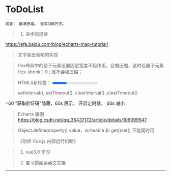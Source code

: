 #  ToDoList
    
    初衷： 屡清思路。 先写100万字。
>  1. 进步的规律




https://efe.baidu.com/blog/echarts-map-tutorial/

> 文字超出省略的实现

> flex布局中的给子元素设置固定宽度不起作用，会被压缩，这时设置子元素flex-shrink：0 ; 就不会被压缩；

> HTML5新标签： <detail></detail>  <progress id="file" value="32" max="100"> 32% </progress>

> setInterval(), setTimeout(), clearInterval() ,clearTimeout()

=60 
"获取验证码"隐藏，60s 展示， 开启定时器， 60s 减小


> Echarts  画图  https://blog.csdn.net/qq_36437172/article/details/106099547

> Object.defineproperty()  value，writeable 和 get()set() 不能同时用

> 《剖析 Vue.js 内部运行机制》

> 1. vue3.0 学习

> 2. 要习惯阅读英文文档



-------








   